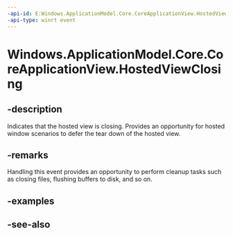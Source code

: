----api-id: E:Windows.ApplicationModel.Core.CoreApplicationView.HostedViewClosing
-api-type: winrt event
---<!-- Event syntaxpublic event Windows.Foundation.TypedEventHandler HostedViewClosing<Windows.ApplicationModel.Core.CoreApplicationView,  Windows.ApplicationModel.Core.HostedViewClosingEventArgs>--># Windows.ApplicationModel.Core.CoreApplicationView.HostedViewClosing## -descriptionIndicates that the hosted view is closing. Provides an opportunity for hosted window scenarios to defer the tear down of the hosted view.## -remarksHandling this event provides an opportunity to perform cleanup tasks such as closing files, flushing buffers to disk, and so on.## -examples## -see-also